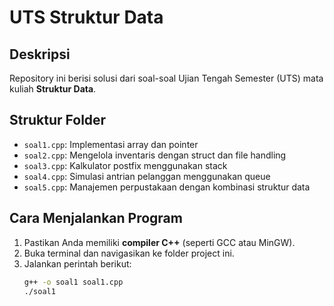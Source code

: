 # UTS Struktur Data

## Deskripsi
Repository ini berisi solusi dari soal-soal Ujian Tengah Semester (UTS) mata kuliah **Struktur Data**.

## Struktur Folder
- `soal1.cpp`: Implementasi array dan pointer
- `soal2.cpp`: Mengelola inventaris dengan struct dan file handling
- `soal3.cpp`: Kalkulator postfix menggunakan stack
- `soal4.cpp`: Simulasi antrian pelanggan menggunakan queue
- `soal5.cpp`: Manajemen perpustakaan dengan kombinasi struktur data

## Cara Menjalankan Program
1. Pastikan Anda memiliki **compiler C++** (seperti GCC atau MinGW).
2. Buka terminal dan navigasikan ke folder project ini.
3. Jalankan perintah berikut:
   ```bash
   g++ -o soal1 soal1.cpp
   ./soal1
